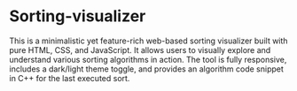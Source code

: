 # Sorting-visualizer
This is a minimalistic yet feature-rich web-based sorting visualizer built with pure HTML, CSS, and JavaScript. It allows users to visually explore and understand various sorting algorithms in action. The tool is fully responsive, includes a dark/light theme toggle, and provides an algorithm code snippet in C++ for the last executed sort.
